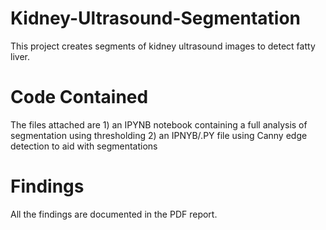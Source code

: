 # Kidney-Ultrasound-Segmentation

This project creates segments of kidney ultrasound images to detect fatty liver.

# Code Contained

The files attached are 1) an IPYNB notebook containing a full analysis of segmentation using thresholding 2) an IPNYB/.PY file using Canny edge detection to aid with segmentations

# Findings

All the findings are documented in the PDF report.
